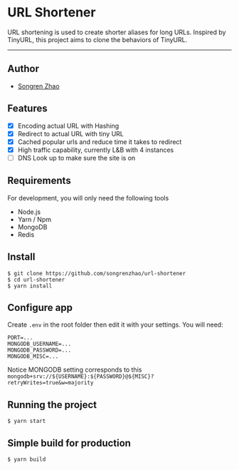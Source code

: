# URL Shortener
URL shortening is used to create shorter aliases for long URLs. Inspired by TinyURL, this project aims to clone the behaviors of TinyURL.

---
## Author
- [Songren Zhao](https://www.linkedin.com/in/songrenzhao/) 
## Features
- [x] Encoding actual URL with Hashing
- [x] Redirect to actual URL with tiny URL
- [x] Cached popular urls and reduce time it takes to redirect
- [x] High traffic capability, currently L&B with 4 instances
- [ ] DNS Look up to make sure the site is on

## Requirements
For development, you will only need the following tools
- Node.js
- Yarn / Npm
- MongoDB
- Redis
## Install

    $ git clone https://github.com/songrenzhao/url-shortener
    $ cd url-shortener
    $ yarn install

## Configure app

Create `.env` in the root folder then edit it with your settings. You will need:
```
PORT=...
MONGODB_USERNAME=...
MONGODB_PASSWORD=...
MONGODB_MISC=...
```
Notice MONGODB setting corresponds to this `mongodb+srv://${USERNAME}:${PASSWORD}@${MISC}?retryWrites=true&w=majority`

## Running the project

    $ yarn start

## Simple build for production

    $ yarn build
